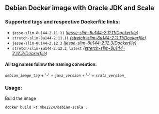 ## Debian Docker image with Oracle JDK and Scala

### Supported tags and respective Dockerfile links:

* ```jesse-slim-8u144-2.11.11``` _\([jesse-slim-8u144-2.11.11/Dockerfile]\)_
* ```stretch-slim-8u144-2.11.11``` _\([stretch-slim-8u144-2.11.11/Dockerfile]\)_
* ```jesse-slim-8u144-2.12.3``` _\([jesse-slim-8u144-2.12.3/Dockerfile]\)_
* ```stretch-slim-8u144-2.12.3```, ```latest``` _\([stretch-slim-8u144-2.12.3/Dockerfile]\)_

#### All tag names follow the naming convention:

_```debian_image_tag```_ + '-' + _```java_version```_ + '-' + _```scala_version_```_

### Usage:

Build the image
```shell
docker build -t mbe1224/debian-scala .
```

   [jesse-slim-8u144-2.11.11/Dockerfile]: <https://github.com/MihaiBogdanEugen/debian-scala/blob/jesse-slim-8u144-2.11.11/Dockerfile>
   [stretch-slim-8u144-2.11.11/Dockerfile]: <https://github.com/MihaiBogdanEugen/debian-scala/blob/stretch-slim-8u144-2.11.11/Dockerfile>
   [jesse-slim-8u144-2.12.3/Dockerfile]: <https://github.com/MihaiBogdanEugen/debian-scala/blob/jesse-slim-8u144-2.12.3/Dockerfile>
   [stretch-slim-8u144-2.12.3/Dockerfile]: <https://github.com/MihaiBogdanEugen/debian-scala/blob/stretch-slim-8u144-2.12.3/Dockerfile>